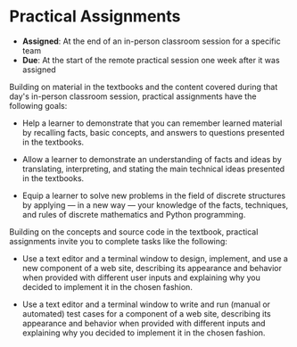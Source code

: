# Practical Assignments

- **Assigned**: At the end of an in-person classroom session for a specific team
- **Due**: At the start of the remote practical session one week after it was assigned

Building on material in the textbooks and the content covered during that day's
in-person classroom session, practical assignments have the following goals:

- Help a learner to demonstrate that you can remember learned material by recalling
  facts, basic concepts, and answers to questions presented in the textbooks.

- Allow a learner to demonstrate an understanding of facts and ideas by translating,
  interpreting, and stating the main technical ideas presented in the textbooks.

- Equip a learner to solve new problems in the field of discrete structures by
  applying &mdash; in a new way &mdash; your knowledge of the facts, techniques,
  and rules of discrete mathematics and Python programming.

Building on the concepts and source code in the textbook, practical assignments
invite you to complete tasks like the following:

- Use a text editor and a terminal window to design, implement, and use a new
  component of a web site, describing its appearance and behavior when provided
  with different user inputs and explaining why you decided to implement it in
  the chosen fashion.

- Use a text editor and a terminal window to write and run (manual or automated)
  test cases for a component of a web site, describing its appearance and
  behavior when provided with different inputs and explaining why you decided to
  implement it in the chosen fashion.
